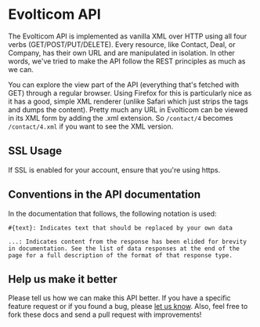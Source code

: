 Evolticom API
============

The Evolticom API is implemented as vanilla XML over HTTP using all four verbs (GET/POST/PUT/DELETE). Every resource, like Contact, Deal, or Company, has their own URL and are manipulated in isolation. In other words, we've tried to make the API follow the REST principles as much as we can.

You can explore the view part of the API (everything that's fetched with GET) through a regular browser. Using Firefox for this is particularly nice as it has a good, simple XML renderer (unlike Safari which just strips the tags and dumps the content). Pretty much any URL in Evolticom can be viewed in its XML form by adding the .xml extension. So `/contact/4` becomes `/contact/4.xml` if you want to see the XML version.

SSL Usage
---------

If SSL is enabled for your account, ensure that you're using https.

Conventions in the API documentation
------------------------------------

In the documentation that follows, the following notation is used:

    #{text}: Indicates text that should be replaced by your own data

    ...: Indicates content from the response has been elided for brevity in documentation. See the list of data responses at the end of the page for a full description of the format of that response type.


Help us make it better
----------------------

Please tell us how we can make this API better. If you have a specific feature request or if you found a bug, please [let us know](mailto:support@evolticom.com). Also, feel free to fork these docs and send a pull request with improvements!
